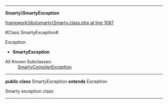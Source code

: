 

- - -

**Smarty\SmartyException**


<a href="https://github.com/JeyDotC/Hirudo/blob/master/framework/libs/smarty/Smarty.class.php#L1087" target='_blank'>framework\libs\smarty\Smarty.class.php at line 1087</a>

#Class SmartyException#

Exception
* **SmartyException**


<dl>
<dt>All Known Subclasses:</dt>
<dd><a href="https://github.com/JeyDotC/Hirudo-docs/blob/master/Smarty/SmartyCompilerException.md">SmartyCompilerException</a> </dd>
</dl>



- - -

<p><strong>public  class</strong> <span>SmartyException</span>
<strong>extends</strong> Exception

</p>

<div class="comment" id="overview_description"><p>Smarty exception class</p></div>



- - -

